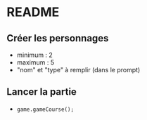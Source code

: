 # README

## Créer les personnages
- minimum : 2
- maximum : 5
- "nom" et "type" à remplir (dans le prompt)

## Lancer la partie
- `game.gameCourse();`